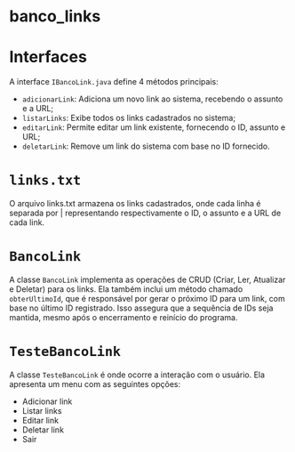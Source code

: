 # banco_links

# Interfaces

A interface `IBancoLink.java` define 4 métodos principais:

- `adicionarLink`: Adiciona um novo link ao sistema, recebendo o assunto e a URL;
- `listarLinks`: Exibe todos os links cadastrados no sistema;
- `editarLink`: Permite editar um link existente, fornecendo o ID, assunto e URL;
- `deletarLink`: Remove um link do sistema com base no ID fornecido.

# `links.txt`

O arquivo links.txt armazena os links cadastrados, onde cada linha é separada por | representando respectivamente o ID, o assunto e a URL de cada link.

# `BancoLink`

A classe `BancoLink` implementa as operações de CRUD (Criar, Ler, Atualizar e Deletar) para os links. Ela também inclui um método chamado `obterUltimoId`, que é responsável por gerar o próximo ID para um link, com base no último ID registrado. Isso assegura que a sequência de IDs seja mantida, mesmo após o encerramento e reinício do programa.

# `TesteBancoLink`

A classe `TesteBancoLink` é onde ocorre a interação com o usuário. Ela apresenta um menu com as seguintes opções:

- Adicionar link
- Listar links
- Editar link
- Deletar link
- Sair
